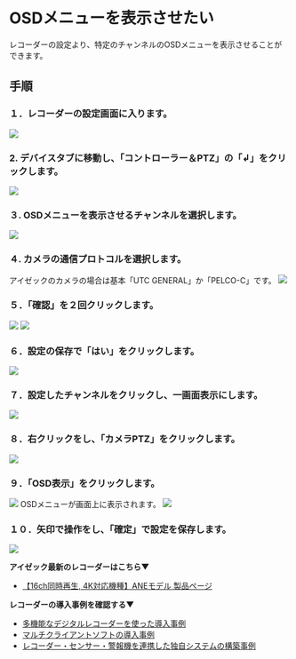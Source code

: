 # OSDメニューを表示させたい

レコーダーの設定より、特定のチャンネルのOSDメニューを表示させることができます。

## 手順

### １．レコーダーの設定画面に入ります。
![](./images/osd-menu/001.jpg)

### 2. デバイスタブに移動し、「コントローラー＆PTZ」の「↲」をクリックします。
![](./images/osd-menu/002.jpg)

### ３. OSDメニューを表示させるチャンネルを選択します。
![](./images/osd-menu/003.jpg)

### ４. カメラの通信プロトコルを選択します。
アイゼックのカメラの場合は基本「UTC GENERAL」か「PELCO-C」です。
![](./images/osd-menu/004.jpg)

### ５．「確認」を２回クリックします。
![](./images/osd-menu/005.jpg)
![](./images/osd-menu/006.jpg)

### ６．設定の保存で「はい」をクリックします。
![](./images/osd-menu/007.jpg)

### ７．設定したチャンネルをクリックし、一画面表示にします。
![](./images/osd-menu/008.jpg)

### ８．右クリックをし、「カメラPTZ」をクリックします。
![](./images/osd-menu/009.jpg)

### ９．「OSD表示」をクリックします。
![](./images/osd-menu/010.jpg)
OSDメニューが画面上に表示されます。
![](./images/osd-menu/011.jpg)

### １０．矢印で操作をし、「確定」で設定を保存します。
![](./images/osd-menu/012.jpg)


**アイゼック最新のレコーダーはこちら▼**
- [【16ch同時再生, 4K対応機種】ANEモデル 製品ページ](https://isecj.jp/recorder/recorder-ane)

**レコーダーの導入事例を確認する▼**
- [多機能なデジタルレコーダーを使った導入事例](https://isecj.jp/case/security-enhancement)
- [マルチクライアントソフトの導入事例](https://isecj.jp/case/netcafe-camera)
- [レコーダー・センサー・警報機を連携した独自システムの構築事例](https://isecj.jp/case/system-design)
